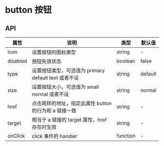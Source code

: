 # button 按钮

## API

| 属性     | 说明                                                  | 类型     | 默认值  |
| -------- | ----------------------------------------------------- | -------- | ------- |
| icon     | 设置按钮的图标类型                                    | string   | -       |
| disabled | 按钮失效状态                                          | boolean  | false   |
| type     | 设置按钮类型，可选值为 primary default text 或者不设  | string   | default |
| size     | 设置按钮大小，可选值为 small normal 或者不设          | string   | normal  |
| href     | 点击跳转的地址，指定此属性 button 的行为和 a 链接一致 | string   | -       |
| target   | 相当于 a 链接的 target 属性，href 存在时生效          | string   | -       |
| onClick  | click 事件的 handler                                  | function | -       |
